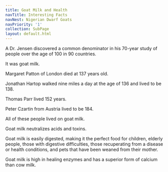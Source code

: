```yaml
---
title: Goat Milk and Health
navTitle: Interesting Facts
navNest: Nigerian Dwarf Goats
navPriority: '1'
collection: SubPage
layout: default.html
---
```

A Dr. Jensen discovered a common denominator in his 70-year study of people over the age of 100 in 90 countries. 

It was goat milk.

Margaret Patton of London died at 137 years old.

Jonathan Hartop walked nine miles a day at the age of 136 and lived to be 138.

Thomas Parr lived 152 years.

Peter Czartin from Austria lived to be 184.

All of these people lived on goat milk.

Goat milk neutralizes acids and toxins.

Goat milk is easily digested, making it the perfect food for children, elderly people, those with digestive difficulties, those recuperating from a disease or health conditions, and pets that have been weaned from their mother.

Goat milk is high in healing enzymes and has a superior form of calcium than cow milk.
